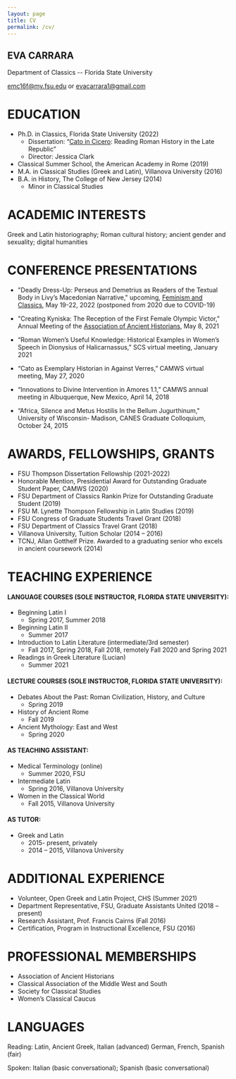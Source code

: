 ```yaml
---
layout: page
title: CV
permalink: /cv/
---
```

## EVA CARRARA

Department of Classics -- Florida State University

emc16f@my.fsu.edu or evacarrara1@gmail.com 

# EDUCATION 
* Ph.D. in Classics, Florida State University (2022)
	* Dissertation: “[Cato in Cicero](https://evacarrara.github.io/evacarrara/research/): Reading Roman History in the Late Republic” 
	* Director: Jessica Clark 
* Classical Summer School, the American Academy in Rome (2019)
* M.A. in Classical Studies (Greek and Latin), Villanova University (2016)
* B.A. in History, The College of New Jersey (2014) 
	* Minor in Classical Studies

# ACADEMIC INTERESTS
Greek and Latin historiography; Roman cultural history; ancient gender and sexuality; digital humanities

# CONFERENCE PRESENTATIONS

* "Deadly Dress-Up: Perseus and Demetrius as Readers of the Textual Body in Livy’s Macedonian Narrative," upcoming, [Feminism and Classics](https://femclas2020.wordpress.com/), May 19-22, 2022 (postponed from 2020 due to COVID-19)

* "Creating Kyniska: The Reception of the First Female Olympic Victor," Annual Meeting of the [Association of Ancient Historians](https://classics.illinois.edu/research/conferences-and-workshops/2021-meeting-association-ancient-historians-held-uiuc), May 8, 2021

* “Roman Women’s Useful Knowledge: Historical Examples in Women’s Speech in Dionysius of Halicarnassus,” SCS virtual meeting, January 2021

* “Cato as Exemplary Historian in Against Verres,” CAMWS virtual meeting, May 27, 2020

* “Innovations to Divine Intervention in Amores 1.1,” CAMWS annual meeting in Albuquerque, New Mexico, April 14, 2018

* “Africa, Silence and Metus Hostilis In the Bellum Jugurthinum," University of Wisconsin- Madison, CANES Graduate Colloquium, October 24, 2015
		
# AWARDS, FELLOWSHIPS, GRANTS

* FSU Thompson Dissertation Fellowship (2021-2022)
* Honorable Mention, Presidential Award for Outstanding Graduate Student Paper, CAMWS (2020)
* FSU Department of Classics Rankin Prize for Outstanding Graduate Student (2019)
* FSU M. Lynette Thompson Fellowship in Latin Studies (2019)
* FSU Congress of Graduate Students Travel Grant (2018) 
* FSU Department of Classics Travel Grant (2018)
* Villanova University, Tuition Scholar (2014 – 2016)
* TCNJ, Allan Gotthelf Prize. Awarded to a graduating senior who excels in ancient coursework (2014)

# TEACHING EXPERIENCE

#### LANGUAGE COURSES (SOLE INSTRUCTOR, FLORIDA STATE UNIVERSITY):
* Beginning Latin I
	* Spring 2017, Summer 2018
* Beginning Latin II
	* Summer 2017
* Introduction to Latin Literature (intermediate/3rd semester)
	* Fall 2017, Spring 2018, Fall 2018, remotely Fall 2020 and Spring 2021
* Readings in Greek Literature (Lucian)
	* Summer 2021

#### LECTURE COURSES (SOLE INSTRUCTOR, FLORIDA STATE UNIVERSITY):
* Debates About the Past: Roman Civilization, History, and Culture 
	* Spring 2019
* History of Ancient Rome
	* Fall 2019
* Ancient Mythology: East and West
	* Spring 2020

#### AS TEACHING ASSISTANT:
* Medical Terminology (online) 
	* Summer 2020, FSU
* Intermediate Latin
	* Spring 2016, Villanova University
* Women in the Classical World
	* Fall 2015, Villanova University

#### AS TUTOR: 
* Greek and Latin 
	* 2015- present, privately
	* 2014 – 2015, Villanova University

# ADDITIONAL EXPERIENCE

* Volunteer, Open Greek and Latin Project, CHS (Summer 2021)
* Department Representative, FSU, Graduate Assistants United (2018 – present)
* Research Assistant, Prof. Francis Cairns (Fall 2016)
* Certification, Program in Instructional Excellence, FSU (2016)

# PROFESSIONAL MEMBERSHIPS 

* Association of Ancient Historians
* Classical Association of the Middle West and South
* Society for Classical Studies
* Women’s Classical Caucus

# LANGUAGES

Reading: Latin, Ancient Greek, Italian (advanced)
		 German, French, Spanish (fair)

Spoken: Italian (basic conversational); Spanish (basic conversational)
